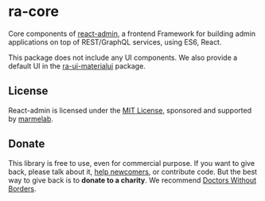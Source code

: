 # ra-core

Core components of [react-admin](https://marmelab.com/admin-on-rest/), a frontend Framework for building admin applications on top of REST/GraphQL services, using ES6, React.

This package does not include any UI components. We also provide a default UI in the [ra-ui-materialui](https://www.npmjs.com/package/ra-ui-materialui) package.

## License

React-admin is licensed under the [MIT License](https://github.com/marmelab/react-admin/blob/master/LICENSE.md), sponsored and supported by [marmelab](http://marmelab.com).

## Donate

This library is free to use, even for commercial purpose. If you want to give back, please talk about it, [help newcomers](https://stackoverflow.com/questions/tagged/react-admin), or contribute code. But the best way to give back is to **donate to a charity**. We recommend [Doctors Without Borders](http://www.doctorswithoutborders.org/).
